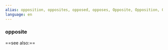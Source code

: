 ```yaml
---
alias: opposition, opposites, opposed, opposes, Opposite, Opposition, Opposed
language: en
---
```

### opposite
==see also:== 